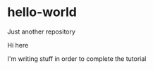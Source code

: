 # hello-world
Just another repository

Hi here

I'm writing stuff in order to complete the tutorial
